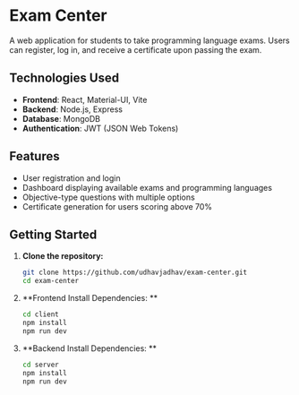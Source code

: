 # Exam Center

A web application for students to take programming language exams. Users can register, log in, and receive a certificate upon passing the exam.

## Technologies Used
- **Frontend**: React, Material-UI, Vite
- **Backend**: Node.js, Express
- **Database**: MongoDB
- **Authentication**: JWT (JSON Web Tokens)

## Features
- User registration and login
- Dashboard displaying available exams and programming languages
- Objective-type questions with multiple options
- Certificate generation for users scoring above 70%

## Getting Started

1. **Clone the repository:**
   ```bash
   git clone https://github.com/udhavjadhav/exam-center.git
   cd exam-center

2. **Frontend Install Dependencies: **
    ```bash
    cd client
    npm install
    npm run dev
    
3. **Backend Install Dependencies: **
    ```bash
    cd server
    npm install
    npm run dev
